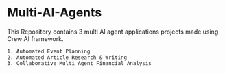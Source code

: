 # Multi-AI-Agents
This Repository contains 3 multi AI agent applications projects made using Crew AI framework.

    1. Automated Event Planning
    2. Automated Article Research & Writing
    3. Collaborative Multi Agent Financial Analysis
  

